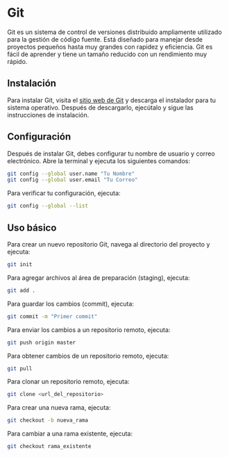 # Git

Git es un sistema de control de versiones distribuido ampliamente utilizado para la gestión de código fuente. Está diseñado para manejar desde proyectos pequeños hasta muy grandes con rapidez y eficiencia. Git es fácil de aprender y tiene un tamaño reducido con un rendimiento muy rápido.

## Instalación

Para instalar Git, visita el [sitio web de Git](https://git-scm.com) y descarga el instalador para tu sistema operativo. Después de descargarlo, ejecútalo y sigue las instrucciones de instalación.

## Configuración

Después de instalar Git, debes configurar tu nombre de usuario y correo electrónico. Abre la terminal y ejecuta los siguientes comandos:

```bash
git config --global user.name "Tu Nombre"
git config --global user.email "Tu Correo"
```

Para verificar tu configuración, ejecuta:

```bash
git config --global --list
```

## Uso básico

Para crear un nuevo repositorio Git, navega al directorio del proyecto y ejecuta:

```bash
git init
```

Para agregar archivos al área de preparación (staging), ejecuta:

```bash
git add .
```

Para guardar los cambios (commit), ejecuta:

```bash
git commit -m "Primer commit"
```

Para enviar los cambios a un repositorio remoto, ejecuta:

```bash
git push origin master
```

Para obtener cambios de un repositorio remoto, ejecuta:

```bash
git pull
```

Para clonar un repositorio remoto, ejecuta:

```bash
git clone <url_del_repositorio>
```

Para crear una nueva rama, ejecuta:

```bash
git checkout -b nueva_rama
```

Para cambiar a una rama existente, ejecuta:

```bash
git checkout rama_existente
```
